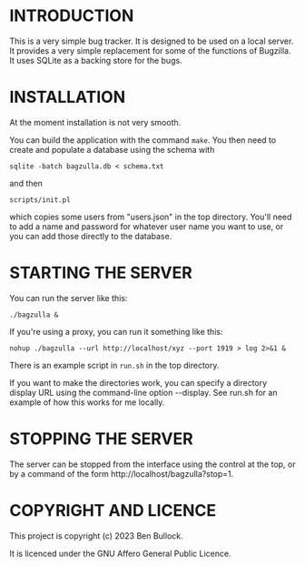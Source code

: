 # INTRODUCTION

This is a very simple bug tracker. It is designed to be used on a
local server. It provides a very simple replacement for some of the
functions of Bugzilla. It uses SQLite as a backing store for the bugs.

# INSTALLATION

At the moment installation is not very smooth.

You can build the application with the command `make`. You then need
to create and populate a database using the schema with

    sqlite -batch bagzulla.db < schema.txt

and then

    scripts/init.pl

which copies some users from "users.json" in the top directory. You'll
need to add a name and password for whatever user name you want to
use, or you can add those directly to the database.

# STARTING THE SERVER

You can run the server like this:

    ./bagzulla &

If you're using a proxy, you can run it something like this:

    nohup ./bagzulla --url http://localhost/xyz --port 1919 > log 2>&1 &

There is an example script in `run.sh` in the top directory.

If you want to make the directories work, you can specify a directory
display URL using the command-line option --display. See run.sh for an
example of how this works for me locally.

# STOPPING THE SERVER

The server can be stopped from the interface using the control at the
top, or by a command of the form http://localhost/bagzulla?stop=1.

# COPYRIGHT AND LICENCE

This project is copyright (c) 2023 Ben Bullock.

It is licenced under the GNU Affero General Public Licence.

